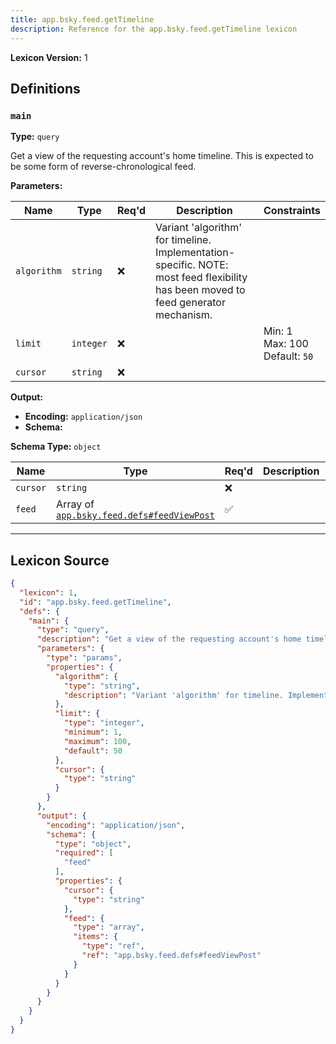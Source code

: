 ```yaml
---
title: app.bsky.feed.getTimeline
description: Reference for the app.bsky.feed.getTimeline lexicon
---
```

**Lexicon Version:** 1

## Definitions

<a name="main"></a>
### `main`

**Type:** `query`

Get a view of the requesting account's home timeline. This is expected to be some form of reverse-chronological feed.

**Parameters:**

| Name | Type | Req'd  | Description | Constraints |
|------|------|----------|-------------|-------------|
| `algorithm` | `string` | ❌  | Variant 'algorithm' for timeline. Implementation-specific. NOTE: most feed flexibility has been moved to feed generator mechanism. |  |
| `limit` | `integer` | ❌  |  | Min: 1<br/>Max: 100<br/>Default: `50` |
| `cursor` | `string` | ❌  |  |  |
**Output:**

- **Encoding:** `application/json`
- **Schema:**

**Schema Type:** `object`

| Name | Type | Req'd  | Description | Constraints |
|------|------|----------|-------------|-------------|
| `cursor` | `string` | ❌  |  |  |
| `feed` | Array of [`app.bsky.feed.defs#feedViewPost`](/app/bsky/feed/defs#feedViewPost) | ✅  |  |  |

---

## Lexicon Source
```json
{
  "lexicon": 1,
  "id": "app.bsky.feed.getTimeline",
  "defs": {
    "main": {
      "type": "query",
      "description": "Get a view of the requesting account's home timeline. This is expected to be some form of reverse-chronological feed.",
      "parameters": {
        "type": "params",
        "properties": {
          "algorithm": {
            "type": "string",
            "description": "Variant 'algorithm' for timeline. Implementation-specific. NOTE: most feed flexibility has been moved to feed generator mechanism."
          },
          "limit": {
            "type": "integer",
            "minimum": 1,
            "maximum": 100,
            "default": 50
          },
          "cursor": {
            "type": "string"
          }
        }
      },
      "output": {
        "encoding": "application/json",
        "schema": {
          "type": "object",
          "required": [
            "feed"
          ],
          "properties": {
            "cursor": {
              "type": "string"
            },
            "feed": {
              "type": "array",
              "items": {
                "type": "ref",
                "ref": "app.bsky.feed.defs#feedViewPost"
              }
            }
          }
        }
      }
    }
  }
}
```

